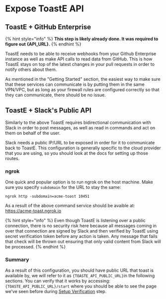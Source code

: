 # Expose ToastE API

## **ToastE + GitHub Enterprise**

{% hint style="info" %}
**This step is likely already done. It was required to figure out {API\_URL}.**
{% endhint %}

ToastE needs to be able to receive webhooks from your Github Enterprise instance as well as make API calls to read data from GitHub. This is how ToastE stays on top of the latest changes in your pull requests in order to notify others about them. 

As mentioned in the "Getting Started" section, the easiest way to make sure that these services can communicate is by putting them in the same VPN/VPC, but as long as your firewall rules are configured correctly so that they can communicate, there should be no issue.

## **ToastE + Slack's Public API**

Similarly to the above ToastE requires bidirectional communication with Slack in order to post messages, as well as read in commands and act on them on behalf of the user.

Slack needs a public IP/URL to be exposed in order for it to communicate back to ToastE. This configuration is generally specific to the cloud provider that you are using, so you should look at the docs for setting up those routes.

### ngrok

One quick and popular option is to run ngrok on the host machine. Make sure you specify `subdomain` for the URL to stay the same:

```text
ngrok http -subdomain=acme-toast 10451
```

As a result of the above command service should be avaible at:   
https://acme-toast.ngrok.io 

{% hint style="info" %}
Even though ToastE is listening over a public connection, there is no security risk here because all messages coming in over that connection are signed by Slack and then verified by ToastE using secret verification token before any action is taken. Any message that fails that check will be thrown out ensuring that only valid content from Slack will be processed.
{% endhint %}

### Summary

As a result of this configuration, you should have public URL that toast is available by, we will refer to it as `{TOASTE_API_PUBLIC_URL}`in the following sections. You can verify that it works by accessing:  
`{TOASTE_API_PUBLIC_URL}/start` where you should be able to see the page we've seen before during [Setup Verification](deploy-toaste/setup-verification.md) step.

